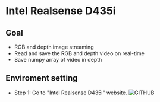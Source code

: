 # Intel Realsense D435i
## Goal
* RGB and depth image streaming
* Read and save the RGB and depth video on real-time
* Save numpy array of video in depth

## Enviroment setting
* Step 1: Go to "Intel Realsense D435i" website.
![GITHUB]("Capture")
